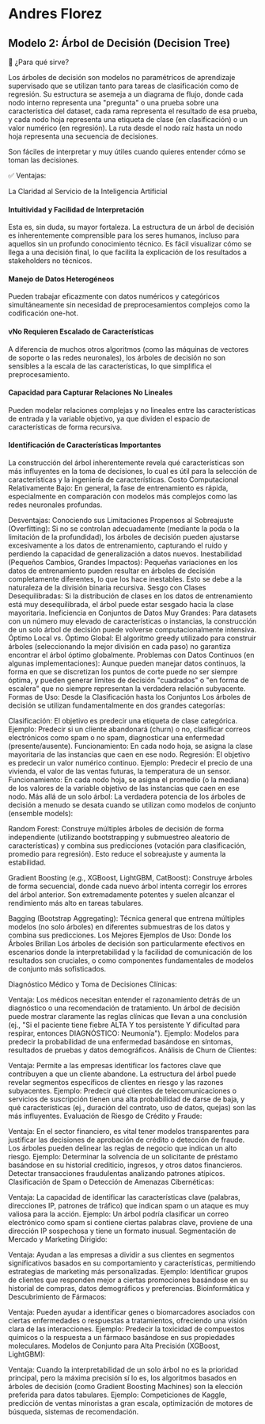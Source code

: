# Andres Florez

## Modelo 2: Árbol de Decisión (Decision Tree)

🔹 ¿Para qué sirve?

Los árboles de decisión son modelos no paramétricos de aprendizaje supervisado que se utilizan tanto para tareas de clasificación como de regresión. Su estructura se asemeja a un diagrama de flujo, donde cada nodo interno representa una "pregunta" o una prueba sobre una característica del dataset, cada rama representa el resultado de esa prueba, y cada nodo hoja representa una etiqueta de clase (en clasificación) o un 
valor numérico (en regresión). La ruta desde el nodo raíz hasta un nodo hoja representa una secuencia de decisiones.

Son fáciles de interpretar y muy útiles cuando quieres entender cómo se toman las decisiones.

✅ Ventajas:

La Claridad al Servicio de la Inteligencia Artificial

#### Intuitividad y Facilidad de Interpretación 
Esta es, sin duda, su mayor fortaleza. La estructura de un árbol de decisión es inherentemente comprensible para los seres humanos, incluso para aquellos sin un profundo conocimiento técnico. Es fácil visualizar cómo se llega a una decisión final, lo que facilita la explicación de los resultados a stakeholders no técnicos.

#### Manejo de Datos Heterogéneos
Pueden trabajar eficazmente con datos numéricos y categóricos simultáneamente sin necesidad de preprocesamientos complejos como la codificación one-hot.

#### vNo Requieren Escalado de Características
A diferencia de muchos otros algoritmos (como las máquinas de vectores de soporte o las redes neuronales), los árboles de decisión no son sensibles a la escala de las características, lo que simplifica el preprocesamiento.

####  Capacidad para Capturar Relaciones No Lineales
Pueden modelar relaciones complejas y no lineales entre las características de entrada y la variable objetivo, ya que dividen el espacio de características de forma recursiva.

#### Identificación de Características Importantes 
La construcción del árbol inherentemente revela qué características son más influyentes en la toma de decisiones, lo cual es útil para la selección de características y la ingeniería de características.
Costo Computacional Relativamente Bajo: En general, la fase de entrenamiento es rápida, especialmente en comparación con modelos más complejos como las redes neuronales profundas.

Desventajas: Conociendo sus Limitaciones
Propensos al Sobreajuste (Overfitting): Si no se controlan adecuadamente (mediante la poda o la limitación de la profundidad), los árboles de decisión pueden ajustarse excesivamente a los datos de entrenamiento, capturando el ruido y perdiendo la capacidad de generalización a datos nuevos.
Inestabilidad (Pequeños Cambios, Grandes Impactos): Pequeñas variaciones en los datos de entrenamiento pueden resultar en árboles de decisión completamente diferentes, lo que los hace inestables. Esto se debe a la naturaleza de la división binaria recursiva.
Sesgo con Clases Desequilibradas: Si la distribución de clases en los datos de entrenamiento está muy desequilibrada, el árbol puede estar sesgado hacia la clase mayoritaria.
Ineficiencia en Conjuntos de Datos Muy Grandes: Para datasets con un número muy elevado de características o instancias, la construcción de un solo árbol de decisión puede volverse computacionalmente intensiva.
Óptimo Local vs. Óptimo Global: El algoritmo greedy utilizado para construir árboles (seleccionando la mejor división en cada paso) no garantiza encontrar el árbol óptimo globalmente.
Problemas con Datos Continuos (en algunas implementaciones): Aunque pueden manejar datos continuos, la forma en que se discretizan los puntos de corte puede no ser siempre óptima, y pueden generar límites de decisión "cuadrados" o "en forma de escalera" que no siempre representan la verdadera relación subyacente.
Formas de Uso: Desde la Clasificación hasta los Conjuntos
Los árboles de decisión se utilizan fundamentalmente en dos grandes categorías:

Clasificación: El objetivo es predecir una etiqueta de clase categórica.
Ejemplo: Predecir si un cliente abandonará (churn) o no, clasificar correos electrónicos como spam o no spam, diagnosticar una enfermedad (presente/ausente).
Funcionamiento: En cada nodo hoja, se asigna la clase mayoritaria de las instancias que caen en ese nodo.
Regresión: El objetivo es predecir un valor numérico continuo.
Ejemplo: Predecir el precio de una vivienda, el valor de las ventas futuras, la temperatura de un sensor.
Funcionamiento: En cada nodo hoja, se asigna el promedio (o la mediana) de los valores de la variable objetivo de las instancias que caen en ese nodo.
Más allá de un solo árbol: La verdadera potencia de los árboles de decisión a menudo se desata cuando se utilizan como modelos de conjunto (ensemble models):

Random Forest: Construye múltiples árboles de decisión de forma independiente (utilizando bootstrapping y submuestreo aleatorio de características) y combina sus predicciones (votación para clasificación, promedio para regresión). Esto reduce el sobreajuste y aumenta la estabilidad.

Gradient Boosting (e.g., XGBoost, LightGBM, CatBoost): Construye árboles de forma secuencial, donde cada nuevo árbol intenta corregir los errores del árbol anterior. Son extremadamente potentes y suelen alcanzar el rendimiento más alto en tareas tabulares.

Bagging (Bootstrap Aggregating): Técnica general que entrena múltiples modelos (no solo árboles) en diferentes submuestras de los datos y combina sus predicciones.
Los Mejores Ejemplos de Uso: Donde los Árboles Brillan
Los árboles de decisión son particularmente efectivos en escenarios donde la interpretabilidad y la facilidad de comunicación de los resultados son cruciales, o como componentes fundamentales de modelos de conjunto más sofisticados.

Diagnóstico Médico y Toma de Decisiones Clínicas:

Ventaja: Los médicos necesitan entender el razonamiento detrás de un diagnóstico o una recomendación de tratamiento. Un árbol de decisión puede mostrar claramente las reglas clínicas que llevan a una conclusión (ej., "Si el paciente tiene fiebre ALTA Y tos persistente Y dificultad para respirar, entonces DIAGNÓSTICO: Neumonía").
Ejemplo: Modelos para predecir la probabilidad de una enfermedad basándose en síntomas, resultados de pruebas y datos demográficos.
Análisis de Churn de Clientes:

Ventaja: Permite a las empresas identificar los factores clave que contribuyen a que un cliente abandone. La estructura del árbol puede revelar segmentos específicos de clientes en riesgo y las razones subyacentes.
Ejemplo: Predecir qué clientes de telecomunicaciones o servicios de suscripción tienen una alta probabilidad de darse de baja, y qué características (ej., duración del contrato, uso de datos, quejas) son las más influyentes.
Evaluación de Riesgo de Crédito y Fraude:

Ventaja: En el sector financiero, es vital tener modelos transparentes para justificar las decisiones de aprobación de crédito o detección de fraude. Los árboles pueden delinear las reglas de negocio que indican un alto riesgo.
Ejemplo: Determinar la solvencia de un solicitante de préstamo basándose en su historial crediticio, ingresos, y otros datos financieros. Detectar transacciones fraudulentas analizando patrones atípicos.
Clasificación de Spam o Detección de Amenazas Cibernéticas:

Ventaja: La capacidad de identificar las características clave (palabras, direcciones IP, patrones de tráfico) que indican spam o un ataque es muy valiosa para la acción.
Ejemplo: Un árbol podría clasificar un correo electrónico como spam si contiene ciertas palabras clave, proviene de una dirección IP sospechosa y tiene un formato inusual.
Segmentación de Mercado y Marketing Dirigido:

Ventaja: Ayudan a las empresas a dividir a sus clientes en segmentos significativos basados en su comportamiento y características, permitiendo estrategias de marketing más personalizadas.
Ejemplo: Identificar grupos de clientes que responden mejor a ciertas promociones basándose en su historial de compras, datos demográficos y preferencias.
Bioinformática y Descubrimiento de Fármacos:

Ventaja: Pueden ayudar a identificar genes o biomarcadores asociados con ciertas enfermedades o respuestas a tratamientos, ofreciendo una visión clara de las interacciones.
Ejemplo: Predecir la toxicidad de compuestos químicos o la respuesta a un fármaco basándose en sus propiedades moleculares.
Modelos de Conjunto para Alta Precisión (XGBoost, LightGBM):

Ventaja: Cuando la interpretabilidad de un solo árbol no es la prioridad principal, pero la máxima precisión sí lo es, los algoritmos basados en árboles de decisión (como Gradient Boosting Machines) son la elección preferida para datos tabulares.
Ejemplo: Competiciones de Kaggle, predicción de ventas minoristas a gran escala, optimización de motores de búsqueda, sistemas de recomendación.
